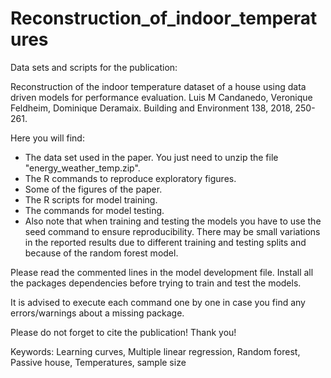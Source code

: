 # Reconstruction_of_indoor_temperatures
Data sets and scripts for the publication:

Reconstruction of the indoor temperature dataset of a house using data driven models for performance evaluation. Luis M Candanedo, Veronique Feldheim, Dominique Deramaix. Building and Environment 138, 2018, 250-261.

Here you will find:

* The data set used in the paper. You just need to unzip the file "energy_weather_temp.zip".
* The R commands to reproduce exploratory figures.
* Some of the figures of the paper.
* The R scripts for model training.
* The commands for model testing.
* Also note that when training and testing the models you have to use the seed command to ensure reproducibility. There may be small variations in the reported results due to different training and testing splits and because of the random forest model.

Please read the commented lines in the model development file. Install all the packages dependencies before trying to train and test the models.

It is advised to execute each command one by one in case you find any errors/warnings about a missing package.

Please do not forget to cite the publication! Thank you!

Keywords: Learning curves, Multiple linear regression, Random forest, Passive house, Temperatures, sample size
